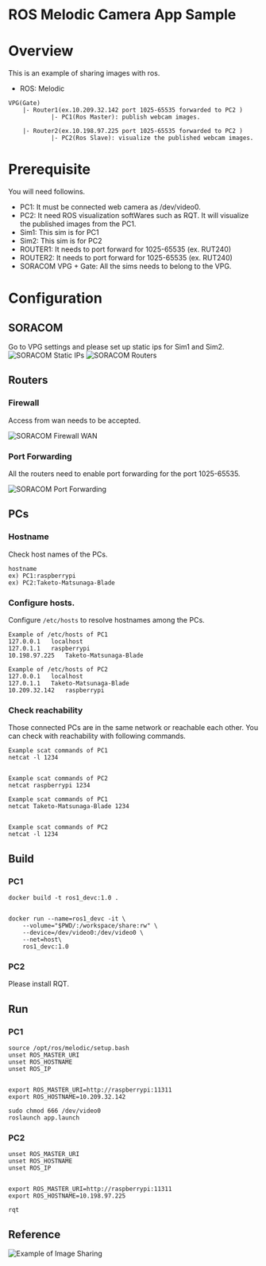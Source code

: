 # ROS Melodic Camera App Sample

# Overview

This is an example of sharing images with ros.

- ROS: Melodic

```
VPG(Gate)
    |- Router1(ex.10.209.32.142 port 1025-65535 forwarded to PC2 ) 
            |- PC1(Ros Master): publish webcam images.
            
    |- Router2(ex.10.198.97.225 port 1025-65535 forwarded to PC2 ) 
            |- PC2(Ros Slave): visualize the published webcam images.
```

# Prerequisite

You will need followins.

- PC1: It must be connected web camera as /dev/video0.
- PC2: It need ROS visualization softWares such as RQT. It will visualize the published images from the PC1.
- Sim1: This sim is for PC1
- Sim2: This sim is for PC2
- ROUTER1: It needs to port forward for 1025-65535 (ex. RUT240)
- ROUTER2: It needs to port forward for 1025-65535 (ex. RUT240)
- SORACOM VPG + Gate: All the sims needs to belong to the VPG.

# Configuration

## SORACOM

Go to VPG settings and please set up static ips for Sim1 and Sim2.
![SORACOM Static IPs](Contents/Soracom_gate_staticip.png)
![SORACOM Routers](Contents/soracom_routers.png)

## Routers

### Firewall

Access from wan needs to be accepted.

![SORACOM Firewall WAN](Contents/Router_Firewall.png)

### Port Forwarding

All the routers need to enable port forwarding for the port 1025-65535.

![SORACOM Port Forwarding](Contents/Router_PortForwarding.png)

## PCs

### Hostname

Check host names of the PCs.

```
hostname
ex) PC1:raspberrypi
ex) PC2:Taketo-Matsunaga-Blade
```

### Configure hosts.

Configure `/etc/hosts` to resolve hostnames among the PCs.

```
Example of /etc/hosts of PC1
127.0.0.1	localhost
127.0.1.1	raspberrypi
10.198.97.225	Taketo-Matsunaga-Blade
```

```
Example of /etc/hosts of PC2
127.0.0.1	localhost
127.0.1.1	Taketo-Matsunaga-Blade
10.209.32.142	raspberrypi
```

### Check reachability

Those connected PCs are in the same network or reachable each other.
You can check with reachability with following commands.

```
Example scat commands of PC1
netcat -l 1234


Example scat commands of PC2
netcat raspberrypi 1234

```

```
Example scat commands of PC1
netcat Taketo-Matsunaga-Blade 1234


Example scat commands of PC2
netcat -l 1234

```

## Build

### PC1

```
docker build -t ros1_devc:1.0 .


docker run --name=ros1_devc -it \
    --volume="$PWD/:/workspace/share:rw" \
    --device=/dev/video0:/dev/video0 \
    --net=host\
    ros1_devc:1.0

```

### PC2

Please install RQT.

## Run

### PC1

```
source /opt/ros/melodic/setup.bash
unset ROS_MASTER_URI
unset ROS_HOSTNAME
unset ROS_IP


export ROS_MASTER_URI=http://raspberrypi:11311
export ROS_HOSTNAME=10.209.32.142

sudo chmod 666 /dev/video0
roslaunch app.launch
```

### PC2

```
unset ROS_MASTER_URI
unset ROS_HOSTNAME
unset ROS_IP


export ROS_MASTER_URI=http://raspberrypi:11311
export ROS_HOSTNAME=10.198.97.225

rqt
```

## Reference

![Example of Image Sharing](Contents/ImageSharingSample.png)
